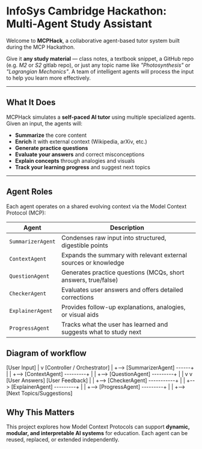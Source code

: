 # InfoSys Cambridge Hackathon: Multi-Agent Study Assistant

Welcome to **MCPHack**, a collaborative agent-based tutor system built during the MCP Hackathon.

Give it **any study material** — class notes, a textbook snippet, a GitHub repo (e.g. *M2* or *S2* gitlab repo), or just any topic name like *"Photosynthesis"* or *"Lagrangian Mechanics"*. A team of intelligent agents will process the input to help you learn more effectively.

---

## What It Does

MCPHack simulates a **self-paced AI tutor** using multiple specialized agents. Given an input, the agents will:

- **Summarize** the core content
- **Enrich** it with external context (Wikipedia, arXiv, etc.)
- **Generate practice questions**
- **Evaluate your answers** and correct misconceptions
- **Explain concepts** through analogies and visuals
- **Track your learning progress** and suggest next topics

---

## Agent Roles

Each agent operates on a shared evolving context via the Model Context Protocol (MCP):

| Agent            | Description                                                                 |
|------------------|-----------------------------------------------------------------------------|
| `SummarizerAgent` | Condenses raw input into structured, digestible points                     |
| `ContextAgent`    | Expands the summary with relevant external sources or knowledge             |
| `QuestionAgent`   | Generates practice questions (MCQs, short answers, true/false)              |
| `CheckerAgent`    | Evaluates user answers and offers detailed corrections                     |
| `ExplainerAgent`  | Provides follow-up explanations, analogies, or visual aids                  |
| `ProgressAgent`   | Tracks what the user has learned and suggests what to study next            |


## Diagram of workflow
[User Input] 
     |
     v
[Controller / Orchestrator]
     |
     +--> [SummarizerAgent] ------+
     |                            |
     +--> [ContextAgent] ---------+
     |                            |
     +--> [QuestionAgent] ---------+
           |                        |
           v                        v
    [User Answers]             [User Feedback]
           |                        |
     +--> [CheckerAgent] -----------+
     |                            |
     +--> [ExplainerAgent] ---------+
     |                            |
     +--> [ProgressAgent] ---------+
     |                            |
     +--> [Next Topics/Suggestions]


## Why This Matters

This project explores how Model Context Protocols can support **dynamic, modular, and interpretable AI systems** for education. Each agent can be reused, replaced, or extended independently.
